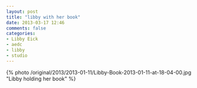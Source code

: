 ```yaml
---
layout: post
title: "libby with her book"
date: 2013-03-17 12:46
comments: false
categories: 
- Libby Eick
- aedc
- libby
- studio
---
```


{% photo /original/2013/2013-01-11/Libby-Book-2013-01-11-at-18-04-00.jpg "Libby holding her book" %}

